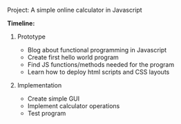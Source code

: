 Project: A simple online calculator in Javascript

**Timeline:**
1. Prototype
    - Blog about functional programming in Javascript
    - Create first hello world program
    - Find JS functions/methods needed for the program
    - Learn how to deploy html scripts and CSS layouts
  
2. Implementation
    - Create simple GUI
    - Implement calculator operations
    - Test program
